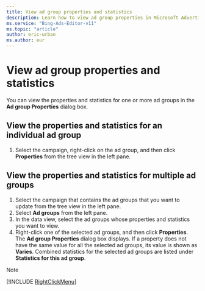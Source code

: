 ```yaml
---
title: View ad group properties and statistics
description: Learn how to view ad group properties in Microsoft Advertising Editor.
ms.service: "Bing-Ads-Editor-v11"
ms.topic: "article"
author: eric-urban
ms.author: eur
---
```


# View ad group properties and statistics

You can view the properties and statistics for one or more ad groups in the **Ad group Properties** dialog box.

## View the properties and statistics for an individual ad group
1. Select the campaign, right-click on the ad group, and then click **Properties** from the tree view in the left pane.

## View the properties and statistics for multiple ad groups
1. Select the campaign that contains the ad groups that you want to update from the tree view in the left pane.
1. Select **Ad groups** from the left pane.
1. In the data view, select the ad groups whose properties and statistics you want to view.
1. Right-click one of the selected ad groups, and then click **Properties**.
The **Ad group Properties** dialog box displays. If a property does not have the same value for all the selected ad groups, its value is shown as **Varies**. Combined statistics for the selected ad groups are listed under **Statistics for this ad group**.

> [!NOTE]
> [!INCLUDE [RightClickMenu](./includes/RightClickMenu.md)]


